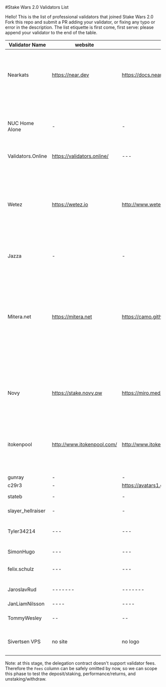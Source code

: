 #Stake Wars 2.0 Validators List

Hello! This is the list of professional validators that joined Stake Wars 2.0
Fork this repo and submit a PR adding your validator, or fixing any typo or error in the description. The list etiquette is first come, first serve: please append your validator to the end of the table.

| Validator Name | website | Logo | Blurb | Account ID | Fees | Country |
| --- | --- | --- | --- | --- | --- | --- |
| Nearkats | https://near.dev | https://docs.nearprotocol.com/img/icon-core.svg | The unofficial and Betanet-only validator that provides token delegation services. Stake with us! | @nearkat | 0% | US |
| NUC Home Alone | - | - | A small, Intel NUC-based validator node, connected to a residential Interenet connection | @nuc.test | 0% | US |
| Validators.Online | https://validators.online/ | --- | --- | @validatorsonline.test | 1% | MY |
| Wetez | https://wetez.io | http://www.wetez.io/_nuxt/img/72ebb49.png | Wetez is the most professional team in the POS ( Proof of Stake) field. And we provide the most secure and efficient node management service. Stake with us! | @wetez11.test | 0% | CN |
| Jazza | - | - | Professional validator  | @jazza.test | 0% | RU |
| Mitera.net | https://mitera.net | https://camo.githubusercontent.com/e01879d323491dd09b33fd93792f130b01f71b21/68747470733a2f2f692e696d6775722e636f6d2f6d38556b4d7a412e706e67 | Mitera runs on bare metal in a SSAE16 SOC2 certified Tier 3 datacenter with geographically distributed private sentry nodes, hardware protected keys, with 24/7 monitoring, alerting, and analytics. | @gaia.test | 0% | NL |
| Novy | https://stake.novy.pw | https://miro.medium.com/fit/c/256/256/2*x4-T9Pv2avw-3nwaagqJBQ.jpeg | Validator in Cosmos Ecosystem for 1 year, deliver quality staking and support services! | @novy.betanet | 1% | MD |
| itokenpool | http://www.itokenpool.com/ | http://www.itokenpool.com/img/logo.png | Blockchain Pos Node service provider. Our team members mainly come from Tsinghua University. | @itokenpool.betanet | 1% | CN |
| gunray | - | - | - | gunray.test | 0% | CRO |
| c29r3 | - | https://avatars1.githubusercontent.com/u/52304443?s=460&u=9ece86f9785107cc1d3203af48ed7528ae7ba18e&v=4 | - | @c29r3.betanet | 1% | RU |
| stateb | - | - | Professional validator | @stateb.betanet | 0.9% | RU |
| slayer_hellraiser | - | - | Very stable services! | @ractolechoc5.test | 1% | RU |
| Tyler34214 | --- | --- | Low fees, great experience in validating! | @dochpryof.test | 1% | UK |
| SimonHugo | --- | --- | Make Staking Great Again! | @simonhugo.test | 1% | UK |
| felix.schulz | --- | --- | Need validating? Go with us! | @felixschulz.test | 1% | DE |
| JaroslavRud | ------- | ------- | Just Staking. Cheapest than others | @jaroslavrud.test | 1% | CZ |
| JanLiamNilsson | ---- | ---- | ---- | @janliamnilsson.test | 1% | SE |
| TommyWesley | -- | -- | Me and my little node give U a big profit | @tommywesley.test | 1% | UK |
| Sivertsen VPS | no site | no logo | I give you more profit than other validators | @villiamsivertsen.test | 1% | NO |

Note: at this stage, the delegation contract doesn't support validator fees. Therefore the `Fees` column can be safely omitted by now, so we can scope this phase to test the deposit/staking, performance/returns, and unstaking/withdraw.
